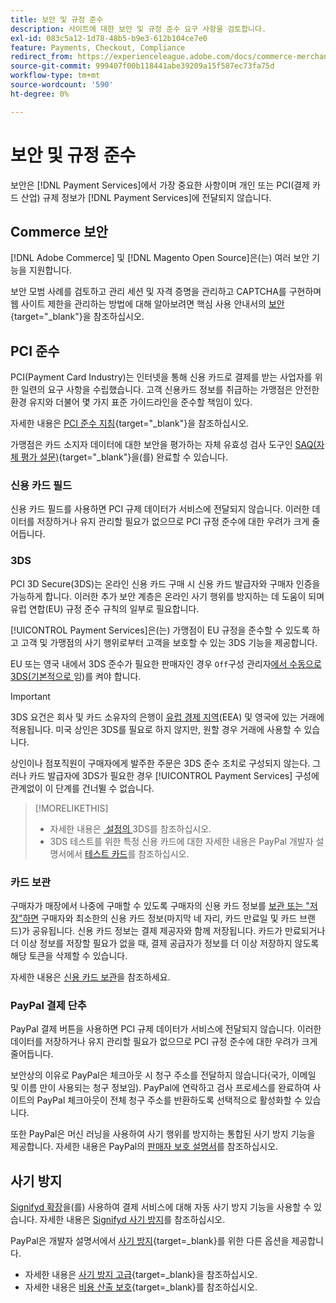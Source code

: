 ```yaml
---
title: 보안 및 규정 준수
description: 사이트에 대한 보안 및 규정 준수 요구 사항을 검토합니다.
exl-id: 083c5a12-1d78-48b5-b9e3-612b104ce7e0
feature: Payments, Checkout, Compliance
redirect_from: https://experienceleague.adobe.com/docs/commerce-merchant-services/payment-services/security.html?lang=ko
source-git-commit: 999407f00b118441abe39209a15f587ec73fa75d
workflow-type: tm+mt
source-wordcount: '590'
ht-degree: 0%

---
```


# 보안 및 규정 준수

보안은 [!DNL Payment Services]에서 가장 중요한 사항이며 개인 또는 PCI(결제 카드 산업) 규제 정보가 [!DNL Payment Services]에 전달되지 않습니다.

## Commerce 보안

[!DNL Adobe Commerce] 및 [!DNL Magento Open Source]은(는) 여러 보안 기능을 지원합니다.

보안 모범 사례를 검토하고 관리 세션 및 자격 증명을 관리하고 CAPTCHA를 구현하며 웹 사이트 제한을 관리하는 방법에 대해 알아보려면 핵심 사용 안내서의 [보안](https://experienceleague.adobe.com/ko/docs/commerce-admin/systems/security/security){target="_blank"}을 참조하십시오.

## PCI 준수

PCI(Payment Card Industry)는 인터넷을 통해 신용 카드로 결제를 받는 사업자를 위한 일련의 요구 사항을 수립했습니다. 고객 신용카드 정보를 취급하는 가맹점은 안전한 환경 유지와 더불어 몇 가지 표준 가이드라인을 준수할 책임이 있다.

자세한 내용은 [PCI 준수 지침](https://experienceleague.adobe.com/ko/docs/commerce-admin/start/compliance/payments/compliance-pci){target="_blank"}을 참조하십시오.

가맹점은 카드 소지자 데이터에 대한 보안을 평가하는 자체 유효성 검사 도구인 [SAQ(자체 평가 설문)](https://www.pcisecuritystandards.org/pci_security/completing_self_assessment){target="_blank"}을(를) 완료할 수 있습니다.

### 신용 카드 필드

신용 카드 필드를 사용하면 PCI 규제 데이터가 서비스에 전달되지 않습니다. 이러한 데이터를 저장하거나 유지 관리할 필요가 없으므로 PCI 규정 준수에 대한 우려가 크게 줄어듭니다.

### 3DS

PCI 3D Secure(3DS)는 온라인 신용 카드 구매 시 신용 카드 발급자와 구매자 인증을 가능하게 합니다. 이러한 추가 보안 계층은 온라인 사기 행위를 방지하는 데 도움이 되며 유럽 연합(EU) 규정 준수 규칙의 일부로 필요합니다.

[!UICONTROL Payment Services]은(는) 가맹점이 EU 규정을 준수할 수 있도록 하고 고객 및 가맹점의 사기 행위로부터 고객을 보호할 수 있는 3DS 기능을 제공합니다.

EU 또는 영국 내에서 3DS 준수가 필요한 판매자인 경우 `Off`구성 관리자[에서 수동으로 3DS(기본적으로 &#x200B;](configure-admin.md#credit-card-fields)임)를 켜야 합니다.

>[!IMPORTANT]
>
>3DS 요건은 회사 및 카드 소유자의 은행이 [유럽 경제 지역](https://www.efta.int/eea)&#x200B;(EEA) 및 영국에 있는 거래에 적용됩니다. 미국 상인은 3DS를 필요로 하지 않지만, 원할 경우 거래에 사용할 수 있습니다.

상인이나 점포직원이 구매자에게 발주한 주문은 3DS 준수 조치로 구성되지 않는다. 그러나 카드 발급자에 3DS가 필요한 경우 [!UICONTROL Payment Services] 구성에 관계없이 이 단계를 건너뛸 수 없습니다.

>[!MORELIKETHIS]
>
> * 자세한 내용은 [&#x200B; 설정의 &#x200B;](configure-admin.md#3ds)3DS를 참조하십시오.
> * 3DS 테스트를 위한 특정 신용 카드에 대한 자세한 내용은 PayPal 개발자 설명서에서 [테스트 카드](https://developer.paypal.com/docs/checkout/advanced/customize/3d-secure/test/)를 참조하십시오.

### 카드 보관

구매자가 매장에서 나중에 구매할 수 있도록 구매자의 신용 카드 정보를 [보관 또는 &quot;저장&quot;하면](vaulting.md) 구매자와 최소한의 신용 카드 정보(마지막 네 자리, 카드 만료일 및 카드 브랜드)가 공유됩니다. 신용 카드 정보는 결제 제공자와 함께 저장됩니다. 카드가 만료되거나 더 이상 정보를 저장할 필요가 없을 때, 결제 공급자가 정보를 더 이상 저장하지 않도록 해당 토큰을 삭제할 수 있습니다.

자세한 내용은 [신용 카드 보관](vaulting.md)을 참조하세요.

### PayPal 결제 단추

PayPal 결제 버튼을 사용하면 PCI 규제 데이터가 서비스에 전달되지 않습니다. 이러한 데이터를 저장하거나 유지 관리할 필요가 없으므로 PCI 규정 준수에 대한 우려가 크게 줄어듭니다.

보안상의 이유로 PayPal은 체크아웃 시 청구 주소를 전달하지 않습니다(국가, 이메일 및 이름 만이 사용되는 청구 정보임). PayPal에 연락하고 검사 프로세스를 완료하여 사이트의 PayPal 체크아웃이 전체 청구 주소를 반환하도록 선택적으로 활성화할 수 있습니다.

또한 PayPal은 머신 러닝을 사용하여 사기 행위를 방지하는 통합된 사기 방지 기능을 제공합니다. 자세한 내용은 PayPal의 [판매자 보호 설명서](https://www.paypal.com/us/webapps/mpp/security/seller-protection)를 참조하십시오.

## 사기 방지

[Signifyd 확장](https://commercemarketplace.adobe.com/signifyd-module-connect.html)을(를) 사용하여 결제 서비스에 대해 자동 사기 방지 기능을 사용할 수 있습니다. 자세한 내용은 [Signifyd 사기 방지](fraud-protection.md)를 참조하십시오.

PayPal은 개발자 설명서에서 [사기 방지](https://www.paypal.com/us/cshelp/article/what-is-fraud-protection-help1014){target=_blank}를 위한 다른 옵션을 제공합니다.

* 자세한 내용은 [사기 방지 고급](https://www.paypal.com/us/enterprise/fraud-protection-advanced#fraud-protection-advanced){target=_blank}을 참조하십시오.
* 자세한 내용은 [비용 산출 보호](https://www.paypal.com/us/cshelp/article/what-is-chargeback-protection-help608){target=_blank}를 참조하십시오.
